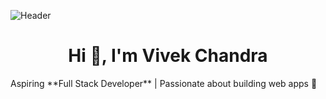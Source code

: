 ![Header](./your-header-image-name.png)
<h1 align="center">Hi 👋, I'm Vivek Chandra</h1>
Aspiring **Full Stack Developer** | Passionate about building web apps 🚀
